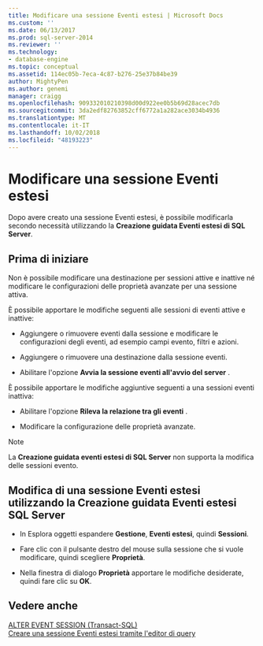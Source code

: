 ```yaml
---
title: Modificare una sessione Eventi estesi | Microsoft Docs
ms.custom: ''
ms.date: 06/13/2017
ms.prod: sql-server-2014
ms.reviewer: ''
ms.technology:
- database-engine
ms.topic: conceptual
ms.assetid: 114ec05b-7eca-4c87-b276-25e37b84be39
author: MightyPen
ms.author: genemi
manager: craigg
ms.openlocfilehash: 909332010210398d00d922ee0b5b69d28acec7db
ms.sourcegitcommit: 3da2edf82763852cff6772a1a282ace3034b4936
ms.translationtype: MT
ms.contentlocale: it-IT
ms.lasthandoff: 10/02/2018
ms.locfileid: "48193223"
---
```

# <a name="alter-an-extended-events-session"></a>Modificare una sessione Eventi estesi
  Dopo avere creato una sessione Eventi estesi, è possibile modificarla secondo necessità utilizzando la **Creazione guidata Eventi estesi di SQL Server**.  
  
## <a name="before-you-begin"></a>Prima di iniziare  
 Non è possibile modificare una destinazione per sessioni attive e inattive né modificare le configurazioni delle proprietà avanzate per una sessione attiva.  
  
 È possibile apportare le modifiche seguenti alle sessioni di eventi attive e inattive:  
  
-   Aggiungere o rimuovere eventi dalla sessione e modificare le configurazioni degli eventi, ad esempio campi evento, filtri e azioni.  
  
-   Aggiungere o rimuovere una destinazione dalla sessione eventi.  
  
-   Abilitare l'opzione **Avvia la sessione eventi all'avvio del server** .  
  
 È possibile apportare le modifiche aggiuntive seguenti a una sessioni eventi inattiva:  
  
-   Abilitare l'opzione **Rileva la relazione tra gli eventi** .  
  
-   Modificare la configurazione delle proprietà avanzate.  
  
> [!NOTE]  
>  La **Creazione guidata eventi estesi di SQL Server** non supporta la modifica delle sessioni evento.  
  
## <a name="how-to-alter-an-extended-events-session-using-the-sql-server-extended-events-wizard"></a>Modifica di una sessione Eventi estesi utilizzando la Creazione guidata Eventi estesi SQL Server  
  
-   In Esplora oggetti espandere **Gestione**, **Eventi estesi**, quindi **Sessioni**.  
  
-   Fare clic con il pulsante destro del mouse sulla sessione che si vuole modificare, quindi scegliere **Proprietà**.  
  
-   Nella finestra di dialogo **Proprietà** apportare le modifiche desiderate, quindi fare clic su **OK**.  
  
## <a name="see-also"></a>Vedere anche  
 [ALTER EVENT SESSION &#40;Transact-SQL&#41;](/sql/t-sql/statements/alter-event-session-transact-sql)   
 [Creare una sessione Eventi estesi tramite l'editor di query](../../database-engine/create-an-extended-events-session-using-query-editor.md)  
  
  
